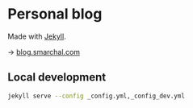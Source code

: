 # Personal blog

Made with [Jekyll](https://jekyllrb.com/).

→ [blog.smarchal.com](https://blog.smarchal.com)

## Local development

```sh
jekyll serve --config _config.yml,_config_dev.yml
```
